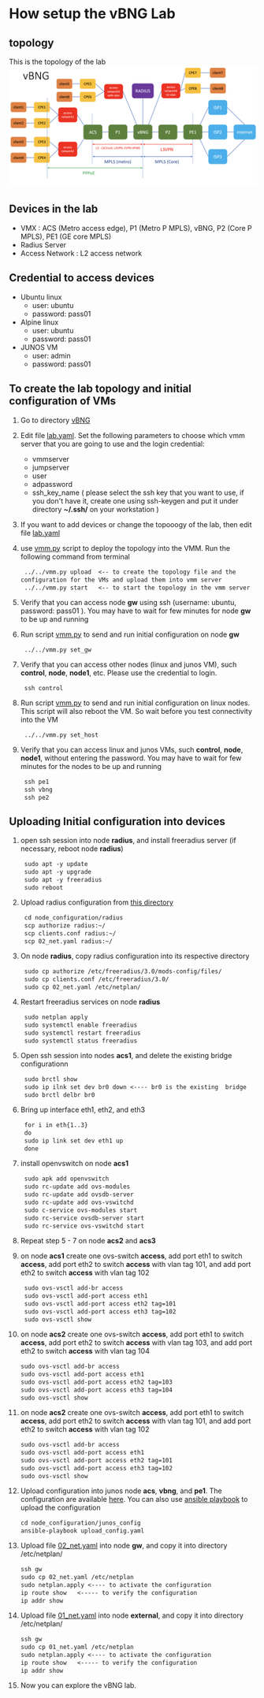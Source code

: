 # How setup the vBNG Lab
## topology
This is the topology of the lab
![topology](images/topology.png)

## Devices in the lab

- VMX : ACS (Metro access edge), P1 (Metro P MPLS), vBNG, P2 (Core P MPLS), PE1 (GE core MPLS)
- Radius Server
- Access Network : L2 access network

## Credential to access devices
- Ubuntu linux
    - user: ubuntu
    - password: pass01
- Alpine linux
    - user: ubuntu
    - password: pass01
- JUNOS VM
    - user: admin
    - password: pass01

## To create the lab topology and initial configuration of VMs
1. Go to directory [vBNG](./)
2. Edit file [lab.yaml](./lab.yaml). Set the following parameters to choose which vmm server that you are going to use and the login credential:
    - vmmserver 
    - jumpserver
    - user 
    - adpassword
    - ssh_key_name ( please select the ssh key that you want to use, if you don't have it, create one using ssh-keygen and put it under directory **~/.ssh/** on your workstation )
3. If you want to add devices or change the topooogy of the lab, then edit file [lab.yaml](lab.yaml)
4. use [vmm.py](../../vmm.py) script to deploy the topology into the VMM. Run the following command from terminal

        ../../vmm.py upload  <-- to create the topology file and the configuration for the VMs and upload them into vmm server
        ../../vmm.py start   <-- to start the topology in the vmm server

5. Verify that you can access node **gw** using ssh (username: ubuntu,  password: pass01 ). You may have to wait for few minutes for node **gw** to be up and running
6. Run script [vmm.py](../../vmm.py) to send and run initial configuration on node **gw**

        ../../vmm.py set_gw

7. Verify that you can access other nodes (linux and junos VM), such **control**, **node**, **node1**, etc. Please use the credential to login.

        ssh control

8. Run script [vmm.py](../../vmm.py) to send and run initial configuration on linux nodes. This script will also reboot the VM. So wait before you test connectivity into the VM

        ../../vmm.py set_host

9. Verify that you can access linux and junos VMs, such **control**, **node**, **node1**, without entering the password. You may have to wait for few minutes for the nodes to be up and running

        ssh pe1
        ssh vbng
        ssh pe2

## Uploading Initial configuration into devices
1. open ssh session into node **radius**, and install freeradius server (if necessary, reboot node **radius**)

        sudo apt -y update 
        sudo apt -y upgrade
        sudo apt -y freeradius
        sudo reboot

2. Upload radius configuration from [this directory](./node_configuration/radius/)

        cd node_configuration/radius
        scp authorize radius:~/
        scp clients.conf radius:~/
        scp 02_net.yaml radius:~/
         
3. On node **radius**, copy radius configuration into its respective directory

        sudo cp authorize /etc/freeradius/3.0/mods-config/files/
        sudo cp clients.conf /etc/freeradius/3.0/
        sudo cp 02_net.yaml /etc/netplan/

4. Restart freeradius services on node **radius**

        sudo netplan apply
        sudo systemctl enable freeradius
        sudo systemctl restart freeradius
        sudo systemctl status freeradius

5. Open ssh session into nodes **acs1**, and delete the existing bridge configurationn
        
        sudo brctl show
        sudo ip ilnk set dev br0 down <---- br0 is the existing  bridge
        sudo brctl delbr br0

6. Bring up interface eth1, eth2, and eth3
        
        for i in eth{1..3}
        do 
        sudo ip link set dev eth1 up
        done
7. install openvswitch on node **acs1**

        sudo apk add openvswitch
        sudo rc-update add ovs-modules
        sudo rc-update add ovsdb-server
        sudo rc-update add ovs-vswitchd
        sudo c-service ovs-modules start
        sudo rc-service ovsdb-server start
        sudo rc-service ovs-vswitchd start

8. Repeat step 5 - 7 on node **acs2** and **acs3**
9. on node **acs1** create one ovs-switch **access**, add port eth1 to switch **access**, add port eth2 to switch **access** with vlan tag 101, and add port eth2 to switch **access** with vlan tag 102

        sudo ovs-vsctl add-br access
        sudo ovs-vsctl add-port access eth1
        sudo ovs-vsctl add-port access eth2 tag=101
        sudo ovs-vsctl add-port access eth3 tag=102
        sudo ovs-vsctl show

10. on node **acs2** create one ovs-switch **access**, add port eth1 to switch **access**, add port eth2 to switch **access** with vlan tag 103, and add port eth2 to switch **access** with vlan tag 104


        sudo ovs-vsctl add-br access
        sudo ovs-vsctl add-port access eth1
        sudo ovs-vsctl add-port access eth2 tag=103
        sudo ovs-vsctl add-port access eth3 tag=104
        sudo ovs-vsctl show

11. on node **acs2** create one ovs-switch **access**, add port eth1 to switch **access**, add port eth2 to switch **access** with vlan tag 101, and add port eth2 to switch **access** with vlan tag 102

        sudo ovs-vsctl add-br access
        sudo ovs-vsctl add-port access eth1
        sudo ovs-vsctl add-port access eth2 tag=101
        sudo ovs-vsctl add-port access eth3 tag=102
        sudo ovs-vsctl show

12. Upload configuration into junos node **acs**, **vbng**, and **pe1**. The configuration are available [here](node_configuration/junos_config). You can also use [ansible playbook](node_configuration/junos_config/upload_config.yaml) to upload the configuration

        cd node_configuration/junos_config
        ansible-playbook upload_config.yaml

13. Upload file  [02_net.yaml](node_configuration/gw/02_net.yaml) into node **gw**, and copy it into directory /etc/netplan/

        ssh gw 
        sudo cp 02_net.yaml /etc/netplan
        sudo netplan.apply <---- to activate the configuration
        ip route show   <----- to verify the configuration
        ip addr show

14. Upload file [01_net.yaml](node_configuration/external/01_net.yaml) into node **external**, and copy it into directory /etc/netplan/

        ssh gw 
        sudo cp 01_net.yaml /etc/netplan
        sudo netplan.apply <---- to activate the configuration
        ip route show   <----- to verify the configuration
        ip addr show

14. Now you can explore the vBNG lab.
